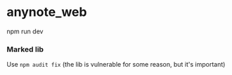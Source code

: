 # anynote_web

npm run dev

### Marked lib

Use `npm audit fix` (the lib is vulnerable for some reason, but it's important)